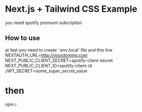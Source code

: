 # Next.js + Tailwind CSS Example
you need spotify premium subcription
## How to use
at fast you need to create '.env.local' file and this line<br />
NEXTAUTH_URL=http://yourdoming.com<br />
NEXT_PUBLIC_CLIENT_SECRET=spotify-client-secret<br />
NEXT_PUBLIC_CLIENT_ID=spotify-client-id<br />
JWT_SECRET=some_super_secret_value<br />
# then
npm i
